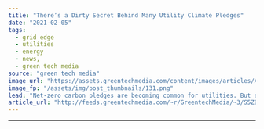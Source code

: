 ```yaml
---
title: "There’s a Dirty Secret Behind Many Utility Climate Pledges"
date: "2021-02-05"
tags: 
  - grid edge
  - utilities
  - energy
  - news,
  - green tech media
source: "green tech media"
image_url: "https://assets.greentechmedia.com/content/images/articles/Air_Pollution.jpg"
image_fp: "/assets/img/post_thumbnails/131.png"
lead: "Net-zero carbon pledges are becoming common for utilities. But a huge number of them are failing to decarbonize within any timeframe that truly matters. They’re not phasing out coal, they’re building lots of new gas plants, and they’re not building e ..."
article_url: "http://feeds.greentechmedia.com/~r/GreentechMedia/~3/S5ZBKklFrGE/theres-a-dirty-secret-behind-many-utility-climate-pledges"
---
```


---
